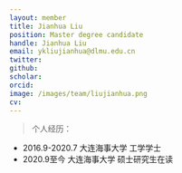 ```yaml
---
layout: member
title: Jianhua Liu
position: Master degree candidate
handle: Jianhua Liu
email: ykliujianhua@dlmu.edu.cn
twitter: 
github: 
scholar:
orcid: 
image: /images/team/liujianhua.png
cv: 
---
```


> 个人经历：

- 2016.9-2020.7 大连海事大学 工学学士 
- 2020.9至今 大连海事大学 硕士研究生在读 